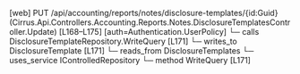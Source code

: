 [web] PUT /api/accounting/reports/notes/disclosure-templates/{id:Guid}  (Cirrus.Api.Controllers.Accounting.Reports.Notes.DisclosureTemplatesController.Update)  [L168–L175] [auth=Authentication.UserPolicy]
  └─ calls DisclosureTemplateRepository.WriteQuery [L171]
  └─ writes_to DisclosureTemplate [L171]
    └─ reads_from DisclosureTemplates
  └─ uses_service IControlledRepository<DisclosureTemplate>
    └─ method WriteQuery [L171]


